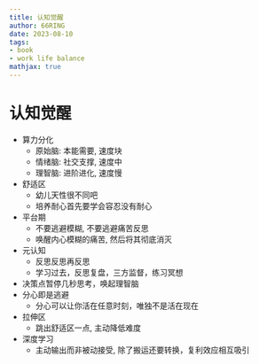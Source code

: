 ```yaml
---
title: 认知觉醒
author: 66RING
date: 2023-08-10
tags: 
- book
- work life balance
mathjax: true
---
```


# 认知觉醒

- 算力分化
    * 原始脑: 本能需要, 速度块
    * 情绪脑: 社交支撑, 速度中
    * 理智脑: 进阶进化, 速度慢
- 舒适区
    * 幼儿天性很不同吧
    * 培养耐心首先要学会容忍没有耐心
- 平台期
    * 不要逃避模糊, 不要逃避痛苦反思
    * 唤醒内心模糊的痛苦, 然后将其彻底消灭
- 元认知
    * 反思反思再反思
    * 学习过去，反思复盘，三方监督，练习冥想
- 决策点暂停几秒思考，唤起理智脑
- 分心即是逃避
    * 分心可以让你活在任意时刻，唯独不是活在现在
- 拉伸区
    * 跳出舒适区一点, 主动降低难度
- 深度学习
    * 主动输出而非被动接受, 除了搬运还要转换，复利效应相互吸引
